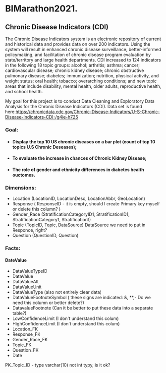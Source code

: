 # BIMarathon2021.

## Chronic Disease Indicators (CDI)

The Chronic Disease Indicators system is an electronic repository of current and historical data and provides data on over 200 indicators. Using the system will result in enhanced chronic disease surveillance, better-informed policymaking, and facilitation of chronic disease program evaluation by state/territory and large health departments.
CDI increased to 124 indicators in the following 18 topic groups: alcohol; arthritis; asthma; cancer; cardiovascular disease; chronic kidney disease; chronic obstructive pulmonary disease; diabetes; immunization; nutrition, physical activity, and weight status; oral health; tobacco; overarching conditions; and new topic areas that include disability, mental health, older adults, reproductive health, and school health.

My goal for this project is to conduct Data Cleaning and Exploratory Data Analysis for the Chronic Disease Indicators (CDI). 
Data set is found here:https://chronicdata.cdc.gov/Chronic-Disease-Indicators/U-S-Chronic-Disease-Indicators-CDI-/g4ie-h725 

### Goal:
* #### Display the top 10 US chronic diseases on a bar plot (count of top 10 topics U.S Chronic Deseases);
* #### To evaluate the increase in chances of Chronic Kidney Disease;
* #### The role of gender and ethnicity differences in diabetes health ouctomes.

### Dimensions: 
* Location (LocationID, LocationDesc, LocationAbbr, GeoLocation)
* Response ( ResponseID - it is empty, should I create Primary key myself or delete this column? )
* Gender_Race (StratificationCategoryID1, StratificationID1, StratificationCategory1, Stratification1)
* Topic (TopicID, Topic, DataSource)  DataSource we need to put in Responce, right?
* Question (QuestionID, Question)

### Facts:
#### DateValue 
- DataValueTypeID
- DataValue
- DataValueAlt
- DataValueUnit 
- DataValueType             (also not entirely clear data)
- DataValueFootnoteSymbol   ( these signs are indicated: &, **,-    Do we need this column or better delete?)
- DatavalueFootnote         (Can it be better to put these data into a separate table?)
- LowConfidenceLimit        (I don't understand this colum)
- HighConfidenceLimit       (I don't understand this colum)
- Location_FK
- Response_FK
- Gender_Race_FK
- Topic_FK
- Question_FK
- Date

PK_Topic_ID - type varchar(10) not int typy, is it ok?
